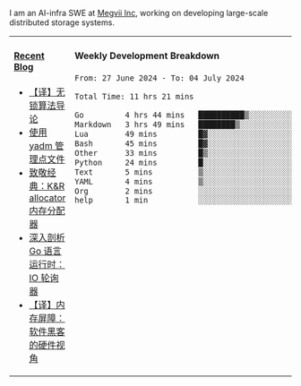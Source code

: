 I am an AI-infra SWE at [Megvii Inc](https://en.megvii.com/), working on developing large-scale distributed storage systems.

<table width="960px">
<tr>
<td valign="top" width="50%">

#### <a href="https://www.kongjun18.me" target="_blank">Recent Blog</a>

<!-- BLOG-POST-LIST:START -->
- [【译】无锁算法导论](https://kongjun18.github.io/posts/2023/07/14/)
- [使用 yadm 管理点文件](https://kongjun18.github.io/posts/2023/04/07/)
- [致敬经典：K&amp;R allocator 内存分配器](https://kongjun18.github.io/posts/2022/12/12/)
- [深入剖析 Go 语言运行时：IO 轮询器](https://kongjun18.github.io/posts/2022/11/21/)
- [【译】内存屏障：软件黑客的硬件视角](https://kongjun18.github.io/posts/2022/11/03/)
<!-- BLOG-POST-LIST:END -->

</td>
<td valign="top" width="50%">

#### Weekly Development Breakdown

<!--START_SECTION:waka-->

```txt
From: 27 June 2024 - To: 04 July 2024

Total Time: 11 hrs 21 mins

Go         4 hrs 44 mins   ██████████▒░░░░░░░░░░░░░░   41.73 %
Markdown   3 hrs 49 mins   ████████▒░░░░░░░░░░░░░░░░   33.68 %
Lua        49 mins         █▓░░░░░░░░░░░░░░░░░░░░░░░   07.26 %
Bash       45 mins         █▓░░░░░░░░░░░░░░░░░░░░░░░   06.60 %
Other      33 mins         █▒░░░░░░░░░░░░░░░░░░░░░░░   04.96 %
Python     24 mins         █░░░░░░░░░░░░░░░░░░░░░░░░   03.60 %
Text       5 mins          ▒░░░░░░░░░░░░░░░░░░░░░░░░   00.77 %
YAML       4 mins          ▒░░░░░░░░░░░░░░░░░░░░░░░░   00.73 %
Org        2 mins          ░░░░░░░░░░░░░░░░░░░░░░░░░   00.40 %
help       1 min           ░░░░░░░░░░░░░░░░░░░░░░░░░   00.26 %
```

<!--END_SECTION:waka-->
</td>
</tr>

</table>
